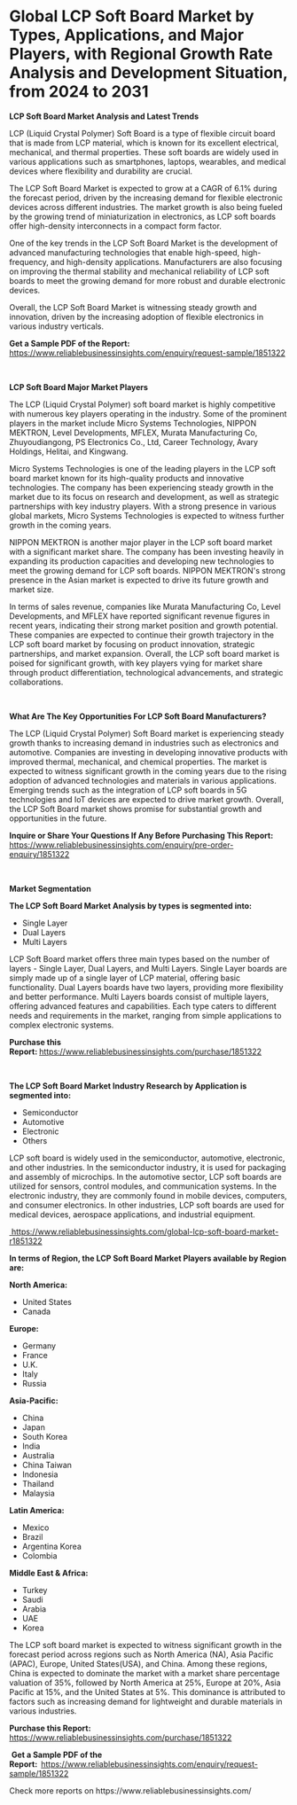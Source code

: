 <p><h1>Global LCP Soft Board Market by Types, Applications, and Major Players, with Regional Growth Rate Analysis and Development Situation, from 2024 to 2031</h1></p><p><strong>LCP Soft Board Market Analysis and Latest Trends</strong></p>
<p><p>LCP (Liquid Crystal Polymer) Soft Board is a type of flexible circuit board that is made from LCP material, which is known for its excellent electrical, mechanical, and thermal properties. These soft boards are widely used in various applications such as smartphones, laptops, wearables, and medical devices where flexibility and durability are crucial.</p><p>The LCP Soft Board Market is expected to grow at a CAGR of 6.1% during the forecast period, driven by the increasing demand for flexible electronic devices across different industries. The market growth is also being fueled by the growing trend of miniaturization in electronics, as LCP soft boards offer high-density interconnects in a compact form factor.</p><p>One of the key trends in the LCP Soft Board Market is the development of advanced manufacturing technologies that enable high-speed, high-frequency, and high-density applications. Manufacturers are also focusing on improving the thermal stability and mechanical reliability of LCP soft boards to meet the growing demand for more robust and durable electronic devices.</p><p>Overall, the LCP Soft Board Market is witnessing steady growth and innovation, driven by the increasing adoption of flexible electronics in various industry verticals.</p></p>
<p><strong>Get a Sample PDF of the Report:&nbsp;</strong> <a href="https://www.reliablebusinessinsights.com/enquiry/request-sample/1851322">https://www.reliablebusinessinsights.com/enquiry/request-sample/1851322</a></p>
<p>&nbsp;</p>
<p><strong>LCP Soft Board Major Market Players</strong></p>
<p><p>The LCP (Liquid Crystal Polymer) soft board market is highly competitive with numerous key players operating in the industry. Some of the prominent players in the market include Micro Systems Technologies, NIPPON MEKTRON, Level Developments, MFLEX, Murata Manufacturing Co, Zhuyoudiangong, PS Electronics Co., Ltd, Career Technology, Avary Holdings, Helitai, and Kingwang.</p><p>Micro Systems Technologies is one of the leading players in the LCP soft board market known for its high-quality products and innovative technologies. The company has been experiencing steady growth in the market due to its focus on research and development, as well as strategic partnerships with key industry players. With a strong presence in various global markets, Micro Systems Technologies is expected to witness further growth in the coming years.</p><p>NIPPON MEKTRON is another major player in the LCP soft board market with a significant market share. The company has been investing heavily in expanding its production capacities and developing new technologies to meet the growing demand for LCP soft boards. NIPPON MEKTRON's strong presence in the Asian market is expected to drive its future growth and market size.</p><p>In terms of sales revenue, companies like Murata Manufacturing Co, Level Developments, and MFLEX have reported significant revenue figures in recent years, indicating their strong market position and growth potential. These companies are expected to continue their growth trajectory in the LCP soft board market by focusing on product innovation, strategic partnerships, and market expansion. Overall, the LCP soft board market is poised for significant growth, with key players vying for market share through product differentiation, technological advancements, and strategic collaborations.</p></p>
<p>&nbsp;</p>
<p><strong>What Are The Key Opportunities For LCP Soft Board Manufacturers?</strong></p>
<p><p>The LCP (Liquid Crystal Polymer) Soft Board market is experiencing steady growth thanks to increasing demand in industries such as electronics and automotive. Companies are investing in developing innovative products with improved thermal, mechanical, and chemical properties. The market is expected to witness significant growth in the coming years due to the rising adoption of advanced technologies and materials in various applications. Emerging trends such as the integration of LCP soft boards in 5G technologies and IoT devices are expected to drive market growth. Overall, the LCP Soft Board market shows promise for substantial growth and opportunities in the future.</p></p>
<p><strong>Inquire or Share Your Questions If Any Before Purchasing This Report:</strong> <a href="https://www.reliablebusinessinsights.com/enquiry/pre-order-enquiry/1851322">https://www.reliablebusinessinsights.com/enquiry/pre-order-enquiry/1851322</a></p>
<p>&nbsp;</p>
<p><strong>Market Segmentation</strong></p>
<p><strong>The LCP Soft Board Market Analysis by types is segmented into:</strong></p>
<p><ul><li>Single Layer</li><li>Dual Layers</li><li>Multi Layers</li></ul></p>
<p><p>LCP Soft Board market offers three main types based on the number of layers - Single Layer, Dual Layers, and Multi Layers. Single Layer boards are simply made up of a single layer of LCP material, offering basic functionality. Dual Layers boards have two layers, providing more flexibility and better performance. Multi Layers boards consist of multiple layers, offering advanced features and capabilities. Each type caters to different needs and requirements in the market, ranging from simple applications to complex electronic systems.</p></p>
<p><strong>Purchase this Report:&nbsp;</strong><a href="https://www.reliablebusinessinsights.com/purchase/1851322">https://www.reliablebusinessinsights.com/purchase/1851322</a></p>
<p>&nbsp;</p>
<p><strong>The LCP Soft Board Market Industry Research by Application is segmented into:</strong></p>
<p><ul><li>Semiconductor</li><li>Automotive</li><li>Electronic</li><li>Others</li></ul></p>
<p><p>LCP soft board is widely used in the semiconductor, automotive, electronic, and other industries. In the semiconductor industry, it is used for packaging and assembly of microchips. In the automotive sector, LCP soft boards are utilized for sensors, control modules, and communication systems. In the electronic industry, they are commonly found in mobile devices, computers, and consumer electronics. In other industries, LCP soft boards are used for medical devices, aerospace applications, and industrial equipment.</p></p>
<p><a href="https://www.reliablebusinessinsights.com/global-lcp-soft-board-market-r1851322">&nbsp;https://www.reliablebusinessinsights.com/global-lcp-soft-board-market-r1851322</a></p>
<p><strong>In terms of Region, the LCP Soft Board Market Players available by Region are:</strong></p>
<p>
    <p> <strong> North America: </strong>
        <ul>
            <li>United States</li>
            <li>Canada</li>
        </ul>
        </p> 
    <p> <strong> Europe: </strong>
        <ul>
            <li>Germany</li>
            <li>France</li>
            <li>U.K.</li>
            <li>Italy</li>
            <li>Russia</li>
        </ul>
        </p> 
    <p> <strong> Asia-Pacific: </strong>
        <ul>
            <li>China</li>
            <li>Japan</li>
            <li>South Korea</li>
            <li>India</li>
            <li>Australia</li>
            <li>China Taiwan</li>
            <li>Indonesia</li>
            <li>Thailand</li>
            <li>Malaysia</li>
        </ul>
        </p> 
    <p> <strong> Latin America: </strong>
        <ul>
            <li>Mexico</li>
            <li>Brazil</li>
            <li>Argentina Korea</li>
            <li>Colombia</li>
        </ul>
        </p> 
    <p> <strong> Middle East & Africa: </strong>
        <ul>
            <li>Turkey</li>
            <li>Saudi</li>
            <li>Arabia</li>
            <li>UAE</li>
            <li>Korea</li>
        </ul>
    </p>
    </p>
<p><p>The LCP soft board market is expected to witness significant growth in the forecast period across regions such as North America (NA), Asia Pacific (APAC), Europe, United States(USA), and China. Among these regions, China is expected to dominate the market with a market share percentage valuation of 35%, followed by North America at 25%, Europe at 20%, Asia Pacific at 15%, and the United States at 5%. This dominance is attributed to factors such as increasing demand for lightweight and durable materials in various industries.</p></p>
<p><strong>Purchase this Report: </strong><a href="https://www.reliablebusinessinsights.com/purchase/1851322">https://www.reliablebusinessinsights.com/purchase/1851322</a></p>
<p>&nbsp;<strong>Get a Sample PDF of the Report:&nbsp;&nbsp;</strong><a href="https://www.reliablebusinessinsights.com/enquiry/request-sample/1851322">https://www.reliablebusinessinsights.com/enquiry/request-sample/1851322</a></p>
<p><strong></strong></p>
<p>Check more reports on https://www.reliablebusinessinsights.com/</p>